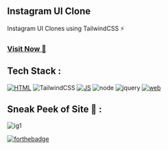 ## Instagram UI Clone
Instagram UI Clones using TailwindCSS ⚡

### <a href="https://insta-ui-design-clone.netlify.app/" target="_blank">**Visit Now 🚀**</a>

## Tech Stack :
[![HTML](https://img.shields.io/badge/html5%20-%23E34F26.svg?&style=for-the-badge&logo=html5&logoColor=white)](https://github.com/diwanshu-lab/Web-UI-Clones/search?l=html)
![TailwindCSS](https://img.shields.io/badge/Tailwind_CSS-38B2AC?style=for-the-badge&logo=tailwind-css&logoColor=white)
[![JS](https://img.shields.io/badge/javascript%20-%23323330.svg?&style=for-the-badge&logo=javascript&logoColor=%23F7DF1E)](https://github.com/diwanshu-lab/Web-UI-Clones/search?l=javascript)
![node](https://img.shields.io/badge/Node.js-43853D?style=for-the-badge&logo=node.js&logoColor=white)
![jquery](https://img.shields.io/badge/jquery-%230769AD.svg?style=for-the-badge&logo=jquery&logoColor=white)
[![web](https://img.shields.io/badge/Netlify-00C7B7?style=for-the-badge&logo=netlify&logoColor=white)](https://insta-ui-design-clone.netlify.app/)

## Sneak Peek of Site 🙈 :
![ig1](https://github.com/user-attachments/assets/df2728f8-acd9-4363-b5cb-2ae428b61b6c)

[![forthebadge](https://forthebadge.com/images/badges/built-with-love.svg)](https://forthebadge.com)



